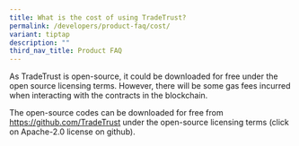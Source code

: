 ```yaml
---
title: What is the cost of using TradeTrust?
permalink: /developers/product-faq/cost/
variant: tiptap
description: ""
third_nav_title: Product FAQ
---
```

<p>As TradeTrust is open-source, it could be downloaded for free under the
open source licensing terms. However, there will be some gas fees incurred
when interacting with the contracts in the blockchain.</p>
<p>The open-source codes can be downloaded for free from <a href="https://github.com/TradeTrust" rel="noopener noreferrer nofollow" target="_blank"><u>https://github.com/TradeTrust</u></a> under
the open-source licensing terms (click on Apache-2.0 license on github).</p>